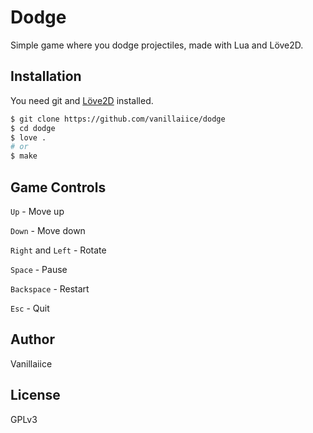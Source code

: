 # Dodge

Simple game where you dodge projectiles, made with Lua and Löve2D.

## Installation

You need git and [Löve2D](https://love2d.org/) installed.

```sh
$ git clone https://github.com/vanillaiice/dodge
$ cd dodge
$ love .
# or
$ make
```

## Game Controls

`Up` - Move up

`Down` - Move down

`Right` and `Left` - Rotate

`Space` - Pause

`Backspace` - Restart

`Esc` - Quit

## Author

Vanillaiice

## License

GPLv3
